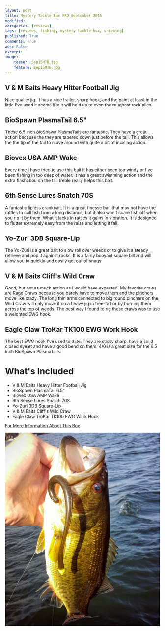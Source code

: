 ```yaml
---
layout: post
title: Mystery Tackle Box PRO September 2015
modified:
categories: [reviews]
tags: [reviews, fishing, mystery tackle box, unboxing]
published: True
comments: True
ads: False
excerpt: 
image:
    teaser: Sep15MTB.jpg
    feature: Sep15MTB.jpg
---
```


## V & M Baits Heavy Hitter Football Jig
<!-- ![V & M Baits Heavy Hitter Football Jig](http://mysterytacklebox.com/media/catalog/product/cache/1/small_image/175x141/9df78eab33525d08d6e5fb8d27136e95/h/e/heavyhitterfootballjig_li-tequila_web.jpg) -->

Nice quality jig. It has a nice trailer, sharp hook, and the paint at least in the little I've used it seems like it will hold up to even the roughest rock piles.

## BioSpawn PlasmaTail 6.5"
<!-- ![BioSpawn PlasmaTail 6.5"](http://mysterytacklebox.com/media/catalog/product/cache/1/small_image/175x141/9df78eab33525d08d6e5fb8d27136e95/p/l/plasmatail_3.jpg) -->

These 6.5 inch BioSpawn PlasmaTails are fantastic. They have a great action because the they are tapered down just before the tail. This allows the the tip of the tail to move around with quite a bit of incising action.

## Biovex USA AMP Wake
<!-- ![Biovex USA AMP Wake](http://mysterytacklebox.com/media/catalog/product/cache/1/small_image/175x141/9df78eab33525d08d6e5fb8d27136e95/a/m/amp_wakev2.jpg) -->

Every time I have tried to use this bait it has either been too windy or I've been fishing in too deep of water. It has a great swimming action and the extra flashabou on the tail treble really helps this bait.

## 6th Sense Lures Snatch 70S
<!-- ![6th Sense Lures Snatch 70S](http://mysterytacklebox.com/media/catalog/product/cache/1/small_image/175x141/9df78eab33525d08d6e5fb8d27136e95/s/n/snatch70s.jpg) -->

A fantastic lipless crankbait. It is a great finesse bait that may not have the rattles to call fish from a long distance, but it also won't scare fish off when you rip it by them. What it lacks in rattles it gains in vibration. It is designed to flutter extremely easy from the raise and letting it fall.

## Yo-Zuri 3DB Square-Lip
<!-- ![Yo-Zuri 3DB Square-Lip](http://mysterytacklebox.com/media/catalog/product/cache/1/small_image/175x141/9df78eab33525d08d6e5fb8d27136e95/3/d/3dbsquare-lip.jpg) -->

The Yo-Zuri is a great bait to slow roll over weeds or to give it a steady retrieve and pop it against rocks. It is a fairly buoyant square bill and will allow you to quickly and easily get out of snags.

## V & M Baits Cliff's Wild Craw
<!-- ![V & M Baits Cliff's Wild Craw](http://mysterytacklebox.com/media/catalog/product/cache/1/small_image/175x141/9df78eab33525d08d6e5fb8d27136e95/c/l/cliffswildcraw_tw.jpg) -->

Good, but not as much action as I would have expected. My favorite craws are Rage Craws because you barely have to move them and the pinchers move like crazy. The long thin arms connected to big round pinchers on the Wild Craw will only move if on a heavy jig in free-fall or by burning them across the top of weeds.
The best way I found to rig these craws was to use a weighted EWG hook.

## Eagle Claw TroKar TK100 EWG Work Hook
<!-- ![Eagle Claw TroKar TK100 EWG Work Hook](http://mysterytacklebox.com/media/catalog/product/cache/1/small_image/175x141/9df78eab33525d08d6e5fb8d27136e95/e/a/eagleclawtk110.jpg) -->

The best EWG hook I've used to date. They are sticky sharp, have a solid closed eyelet and have a good bend on them. 4/0 is a great size for the 6.5 inch BioSpawn PlasmaTails.


# What's Included

* V & M Baits Heavy Hitter Football Jig
* BioSpawn PlasmaTail 6.5"
* Biovex USA AMP Wake
* 6th Sense Lures Snatch 70S
* Yo-Zuri 3DB Square-Lip
* V & M Baits Cliff's Wild Craw
* Eagle Claw TroKar TK100 EWG Work Hook

[For More Information About This Box](http://mysterytacklebox.com/boxes/pro2)

<img class="centered" src="/images/PlasmaTail_LMB.jpg" alt="">
